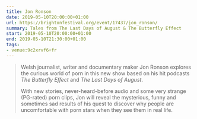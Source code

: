 ```yaml
---
title: Jon Ronson
date: 2019-05-10T20:00:00+01:00
url: https://brightonfestival.org/event/17437/jon_ronson/
summary: Tales from The Last Days of August & The Butterfly Effect
start: 2019-05-10T20:00:00+01:00
end: 2019-05-10T21:30:00+01:00
tags:
- venue:9c2xrvf6+fr
---
```

> Welsh journalist, writer and documentary maker Jon Ronson explores the curious world of porn in this new show based on his hit podcasts <cite>The Butterfly Effect</cite> and <cite>The Last Days of August</cite>.
>
> With new stories, never-heard-before audio and some very strange (PG-rated) porn clips, Jon will reveal the mysterious, funny and sometimes sad results of his quest to discover why people are uncomfortable with porn stars when they see them in real life.
